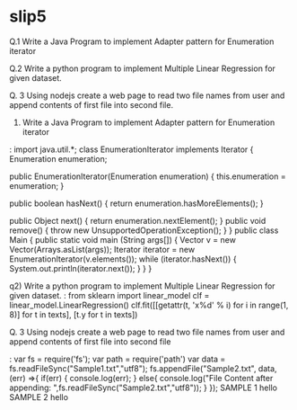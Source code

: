 # slip5


Q.1   Write a Java Program to implement Adapter pattern for Enumeration iterator

Q.2  Write a python program to implement Multiple Linear Regression for given dataset.

Q. 3 Using nodejs create a web page to read two file names from user and append contents
of first file into second file.




1) Write a Java Program to implement Adapter pattern for Enumeration iterator

:
import java.util.*;
 class EnumerationIterator implements Iterator {
 Enumeration enumeration;

 public EnumerationIterator(Enumeration enumeration) {
 this.enumeration = enumeration;
 }

 public boolean hasNext() {
 return enumeration.hasMoreElements();
 }

 public Object next() {
 return enumeration.nextElement();
 } 
public void remove() {
 throw new UnsupportedOperationException();
 }
}
public class Main {
 public static void main (String args[]) {
 Vector v = new Vector(Arrays.asList(args));
 Iterator iterator = new EnumerationIterator(v.elements());
 while (iterator.hasNext()) {
 System.out.println(iterator.next());
 }
 }
} 


q2) Write a python program to implement Multiple Linear Regression for given dataset.
:
from sklearn import linear_model
clf = linear_model.LinearRegression()
clf.fit([[getattr(t, 'x%d' % i) for i in range(1, 8)] for t in texts],
        [t.y for t in texts])


Q. 3  Using nodejs create a web page to read two file names from user and append contents
of first file into second file

:
var fs = require('fs');
var path = require('path')
var data = fs.readFileSync("Sample1.txt","utf8");
fs.appendFile("Sample2.txt", data,(err) =>{
 if(err) {
 console.log(err);
 }
 else{
 console.log("File Content after appending:
",fs.readFileSync("Sample2.txt","utf8"));
 }
});
SAMPLE 1
hello
SAMPLE 2
hello

